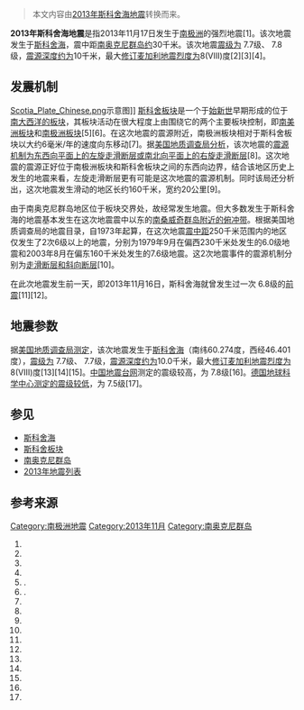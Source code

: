 > 本文内容由[2013年斯科舍海地震](https://zh.wikipedia.org/wiki/2013年斯科舍海地震)转换而来。


**2013年斯科舍海地震**是指2013年11月17日发生于[南极洲](../Page/南极洲.md "wikilink")的强烈地震\[1\]。该次地震发生于[斯科舍海](https://zh.wikipedia.org/wiki/斯科舍海 "wikilink")，震中距[南奥克尼群岛约](https://zh.wikipedia.org/wiki/南奥克尼群岛 "wikilink")30千米。该次地震[震级为](https://zh.wikipedia.org/wiki/震级 "wikilink") 7.7级、 7.8级，[震源深度约为](https://zh.wikipedia.org/wiki/震源深度 "wikilink")10千米，最大[修订麦加利地震烈度为](https://zh.wikipedia.org/wiki/修订麦加利地震烈度 "wikilink")8(VIII)度\[2\]\[3\]\[4\]。

## 发震机制

[Scotia_Plate_Chinese.png](https://zh.wikipedia.org/wiki/File:Scotia_Plate_Chinese.png "fig:Scotia_Plate_Chinese.png")示意图\]\] [斯科舍板块](../Page/斯科舍板块.md "wikilink")是一个于[始新世](../Page/始新世.md "wikilink")早期形成的位于[南大西洋的](https://zh.wikipedia.org/wiki/南大西洋 "wikilink")[板块](https://zh.wikipedia.org/wiki/板块 "wikilink")，其板块活动在很大程度上由围绕它的两个主要板块控制，即[南美洲板块](../Page/南美洲板块.md "wikilink")和[南极洲板块](https://zh.wikipedia.org/wiki/南极洲板块 "wikilink")\[5\]\[6\]。在这次地震的震源附近，南极洲板块相对于斯科舍板块以大约6毫米/年的速度向东移动\[7\]。据[美国地质调查局分析](https://zh.wikipedia.org/wiki/美国地质调查局 "wikilink")，该次地震的[震源机制为东西向平面上的左旋](../Page/震源机制解.md "wikilink")[走滑断层或南北向平面上的右旋走滑断层](https://zh.wikipedia.org/wiki/走滑断层 "wikilink")\[8\]。这次地震的震源正好位于南极洲板块和斯科舍板块之间的东西向边界，结合该地区历史上发生的地震来看，左旋走滑断层更有可能是这次地震的震源机制。同时该局还分析出，这次地震发生滑动的地区长约160千米，宽约20公里\[9\]。

由于南奥克尼群岛地区位于板块交界处，故经常发生地震。但大多数发生于斯科舍海的地震基本发生在这次地震震中以东的[南桑威奇群岛附近的俯冲带](https://zh.wikipedia.org/wiki/南桑威奇群岛 "wikilink")。根据美国地质调查局的地震目录，自1973年起算，在这次地震[震中距](../Page/震中距.md "wikilink")250千米范围内的地区仅发生了2次6级以上的地震，分别为1979年9月在偏西230千米处发生的6.0级地震和2003年8月在偏东160千米处发生的7.6级地震。这2次地震事件的震源机制分别为[走滑断层和](https://zh.wikipedia.org/wiki/断层#走滑断层 "wikilink")[斜向断层](https://zh.wikipedia.org/wiki/断层#斜向断层 "wikilink")\[10\]。

在此次地震发生前一天，即2013年11月16日，斯科舍海就曾发生过一次 6.8级的[前震](../Page/前震.md "wikilink")\[11\]\[12\]。

## 地震参数

据[美国地质调查局测定](https://zh.wikipedia.org/wiki/美国地质调查局 "wikilink")，该次地震发生于[斯科舍海](https://zh.wikipedia.org/wiki/斯科舍海 "wikilink")（南纬60.274度，西经46.401度），[震级为](https://zh.wikipedia.org/wiki/震级 "wikilink") 7.7级、 7.7级，[震源深度约为](https://zh.wikipedia.org/wiki/震源深度 "wikilink")10.0千米，最大[修订麦加利地震烈度为](https://zh.wikipedia.org/wiki/修订麦加利地震烈度 "wikilink")8(VIII)度\[13\]\[14\]\[15\]。[中国地震台网](../Page/中国地震台网.md "wikilink")测定的震级较高，为 7.8级\[16\]。[德国地球科学中心测定的震级较低](https://zh.wikipedia.org/wiki/德国地球科学中心 "wikilink")，为 7.5级\[17\]。

## 参见

  - [斯科舍海](https://zh.wikipedia.org/wiki/斯科舍海 "wikilink")
  - [斯科舍板块](../Page/斯科舍板块.md "wikilink")
  - [南奥克尼群岛](https://zh.wikipedia.org/wiki/南奥克尼群岛 "wikilink")
  - [2013年地震列表](https://zh.wikipedia.org/wiki/2013年地震列表 "wikilink")

## 参考来源

[Category:南极洲地震](https://zh.wikipedia.org/wiki/Category:南极洲地震 "wikilink") [Category:2013年11月](https://zh.wikipedia.org/wiki/Category:2013年11月 "wikilink") [Category:南奥克尼群岛](https://zh.wikipedia.org/wiki/Category:南奥克尼群岛 "wikilink")

1.
2.
3.
4.
5.  .
6.  .
7.
8.
9.
10.
11.
12.
13.
14.
15.
16.
17.